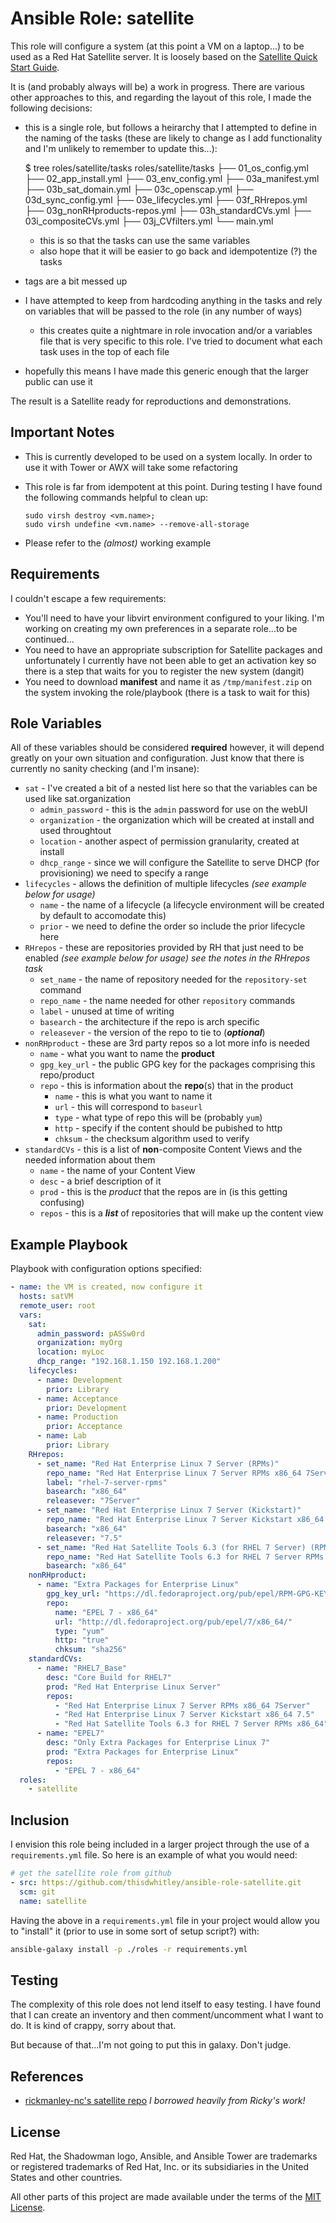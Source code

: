 Ansible Role: satellite
=======================

This role will configure a system (at this point a VM on a laptop...) to be used
as a Red Hat Satellite server.  It is loosely based on the
[Satellite Quick Start Guide](https://access.redhat.com/documentation/en-us/red_hat_satellite/6.3/html-single/quick_start_guide).

It is (and probably always will be) a work in progress.  There are various
other approaches to this, and regarding the layout of this role, I made the
following decisions:

- this is a single role, but follows a heirarchy that I attempted to define in
  the naming of the tasks (these are likely to change as I add functionality
  and I'm unlikely to remember to update this...):
  
    $ tree roles/satellite/tasks
    roles/satellite/tasks
    ├── 01_os_config.yml
    ├── 02_app_install.yml
    ├── 03_env_config.yml
    ├── 03a_manifest.yml
    ├── 03b_sat_domain.yml
    ├── 03c_openscap.yml
    ├── 03d_sync_config.yml
    ├── 03e_lifecycles.yml
    ├── 03f_RHrepos.yml
    ├── 03g_nonRHproducts-repos.yml
    ├── 03h_standardCVs.yml
    ├── 03i_compositeCVs.yml
    ├── 03j_CVfilters.yml
    └── main.yml

  - this is so that the tasks can use the same variables
  - also hope that it will be easier to go back and idempotentize (?) the tasks
- tags are a bit messed up
- I have attempted to keep from hardcoding anything in the tasks and rely on
  variables that will be passed to the role (in any number of ways)
  - this creates quite a nightmare in role invocation and/or a variables file
    that is very specific to this role.  I've tried to document what each task
    uses in the top of each file
- hopefully this means I have made this generic enough that the larger public
  can use it

The result is a Satellite ready for reproductions and demonstrations.

Important Notes
---------------

- This is currently developed to be used on a system locally.  In order to use
  it with Tower or AWX will take some refactoring
- This role is far from idempotent at this point.  During testing I have found
  the following commands helpful to clean up:

      sudo virsh destroy <vm.name>;
      sudo virsh undefine <vm.name> --remove-all-storage

- Please refer to the *(almost)* working example

Requirements
------------

I couldn't escape a few requirements:

- You'll need to have your libvirt environment configured to your liking.  I'm
  working on creating my own preferences in a separate role...to be continued...
- You need to have an appropriate subscription for Satellite packages and
  unfortunately I currently have not been able to get an activation key so there
  is a step that waits for you to register the new system (dangit)
- You need to download **manifest** and name it as `/tmp/manifest.zip` on the
  system invoking the role/playbook (there is a task to wait for this)

Role Variables
--------------

All of these variables should be considered **required** however, it will
depend greatly on your own situation and configuration.  Just know that there is
currently no sanity checking (and I'm insane):

- `sat` - I've created a bit of a nested list here so that the variables can be 
  used like sat.organization
  - `admin_password` - this is the `admin` password for use on the webUI
  - `organization` - the organization which will be created at install and used
    throughtout
  - `location` - another aspect of permission granularity, created at install
  - `dhcp_range` - since we will configure the Satellite to serve DHCP (for
    provisioning) we need to specify a range
- `lifecycles` - allows the definition of multiple lifecycles *(see example 
  below for usage)*
  - `name` - the name of a lifecycle (a lifecycle environment will be created by
    default to accomodate this)
  - `prior` - we need to define the order so include the prior lifecycle here
- `RHrepos` - these are repositories provided by RH that just need to be enabled
  *(see example below for usage)* *see the notes in the RHrepos task*
  - `set_name` - the name of repository needed for the `repository-set` command
  - `repo_name` - the name needed for other `repository` commands
  - `label` - unused at time of writing
  - `basearch` - the architecture if the repo is arch specific
  - `releasever` - the version of the repo to tie to (***optional***)
- `nonRHproduct` - these are 3rd party repos so a lot more info is needed
  - `name` - what you want to name the **product**
  - `gpg_key_url` - the public GPG key for the packages comprising this
    repo/product
  - `repo` - this is information about the **repo**(s) that in the product
    - `name` - this is what you want to name it
    - `url` - this will correspond to `baseurl`
    - `type` - what type of repo this will be (probably `yum`)
    - `http` - specify if the content should be pubished to http
    - `chksum` - the checksum algorithm used to verify
- `standardCVs` - this is a list of **non**-composite Content Views and the
  needed information about them
  - `name` - the name of your Content View
  - `desc` - a brief description of it
  - `prod` - this is the *product* that the repos are in (is this getting
    confusing)
  - `repos` - this is a ***list*** of repositories that will make up the content
    view

Example Playbook
----------------

Playbook with configuration options specified:

~~~yaml
- name: the VM is created, now configure it
  hosts: satVM
  remote_user: root
  vars:
    sat:
      admin_password: pASSw0rd
      organization: myOrg
      location: myLoc
      dhcp_range: "192.168.1.150 192.168.1.200"
    lifecycles:
      - name: Development
        prior: Library
      - name: Acceptance
        prior: Development
      - name: Production
        prior: Acceptance
      - name: Lab
        prior: Library
    RHrepos:
      - set_name: "Red Hat Enterprise Linux 7 Server (RPMs)"
        repo_name: "Red Hat Enterprise Linux 7 Server RPMs x86_64 7Server"
        label: "rhel-7-server-rpms"
        basearch: "x86_64"
        releasever: "7Server"
      - set_name: "Red Hat Enterprise Linux 7 Server (Kickstart)"
        repo_name: "Red Hat Enterprise Linux 7 Server Kickstart x86_64 7.5"
        basearch: "x86_64"
        releasever: "7.5"
      - set_name: "Red Hat Satellite Tools 6.3 (for RHEL 7 Server) (RPMs)"
        repo_name: "Red Hat Satellite Tools 6.3 for RHEL 7 Server RPMs x86_64"
        basearch: "x86_64"
    nonRHproduct:
      - name: "Extra Packages for Enterprise Linux"
        gpg_key_url: "https://dl.fedoraproject.org/pub/epel/RPM-GPG-KEY-EPEL-7"
        repo:
          name: "EPEL 7 - x86_64"
          url: "http://dl.fedoraproject.org/pub/epel/7/x86_64/"
          type: "yum"
          http: "true"
          chksum: "sha256"
    standardCVs:
      - name: "RHEL7_Base"
        desc: "Core Build for RHEL7"
        prod: "Red Hat Enterprise Linux Server"
        repos:
          - "Red Hat Enterprise Linux 7 Server RPMs x86_64 7Server"
          - "Red Hat Enterprise Linux 7 Server Kickstart x86_64 7.5"
          - "Red Hat Satellite Tools 6.3 for RHEL 7 Server RPMs x86_64"
      - name: "EPEL7"
        desc: "Only Extra Packages for Enterprise Linux 7"
        prod: "Extra Packages for Enterprise Linux"
        repos:
          - "EPEL 7 - x86_64"
  roles:
    - satellite
~~~

Inclusion
---------

I envision this role being included in a larger project through the use of a `requirements.yml` file. So here is an example of what you would need:

~~~yaml
# get the satellite role from github
- src: https://github.com/thisdwhitley/ansible-role-satellite.git
  scm: git
  name: satellite
~~~

Having the above in a `requirements.yml` file in your project would allow you to "install" it (prior to use in some sort of setup script?) with:

~~~bash
ansible-galaxy install -p ./roles -r requirements.yml
~~~

Testing
-------

The complexity of this role does not lend itself to easy testing.  I have found
that I can create an inventory and then comment/uncomment what I want to do.  It
is kind of crappy, sorry about that.

But because of that...I'm not going to put this in galaxy.  Don't judge.

References
----------

- [rickmanley-nc's satellite repo](https://github.com/rickmanley-nc/satellite)
  *I borrowed heavily from Ricky's work!*

License
-------

Red Hat, the Shadowman logo, Ansible, and Ansible Tower are trademarks or
registered trademarks of Red Hat, Inc. or its subsidiaries in the United
States and other countries.

All other parts of this project are made available under the terms of the [MIT
License](LICENSE).
